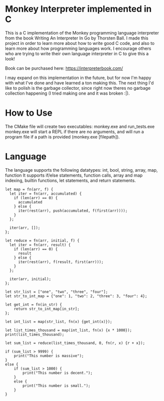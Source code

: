 # Monkey Interpreter implemented in C

This is a C implementation of the Monkey programming language interpreter from the book Writing An Interpreter In Go by Thorsten Ball. I made this project in order to learn more about how to write good C code, and also to learn more about how programming languages work. I encourage others who are trying to write their own language interpreter in C to give this a look!

Book can be purchased here: https://interpreterbook.com/

I may expand on this implementation in the future, but for now I'm happy with what I've done and have learned a ton making this. The next thing I'd like to polish is the garbage collector, since right now theres no garbage collection happening (I tried making one and it was broken :|). 

# How to Use

The CMake file will create two executables: monkey.exe and run_tests.exe  
monkey.exe will start a REPL if there are no arguments, and will run a program file if a path is provided (monkey.exe [filepath]).  

# Language

The language supports the following datatypes: int, bool, string, array, map, function
It supports if/else statements, function calls, array and map indexing, builtin functions, let statements, and return statements.

```
let map = fn(arr, f) {
  let iter = fn(arr, accumulated) {
    if (len(arr) == 0) {
      accumulated
    } else {
      iter(rest(arr), push(accumulated, f(first(arr))));
    }
  };

  iter(arr, []);
};

let reduce = fn(arr, initial, f) {
  let iter = fn(arr, result) {
    if (len(arr) == 0) {
      result
    } else {
      iter(rest(arr), f(result, first(arr)));
    }
  };

  iter(arr, initial);
};

let str_list = ["one", "two", "three", "four"];
let str_to_int_map = {"one": 1, "two": 2, "three": 3, "four": 4};

let get_int = fn(in_str) {
    return str_to_int_map[in_str];
};

let int_list = map(str_list, fn(x) {get_int(x)});

let list_times_thousand = map(int_list, fn(x) {x * 1000});
print(list_times_thousand);

let sum_list = reduce(list_times_thousand, 0, fn(r, x) {r + x});

if (sum_list > 9999) {
    print("This number is massive");
}
else {
    if (sum_list > 1000) {
        print("This number is decent.");
    }
    else {
        print("This number is small.");
    }
}
```

